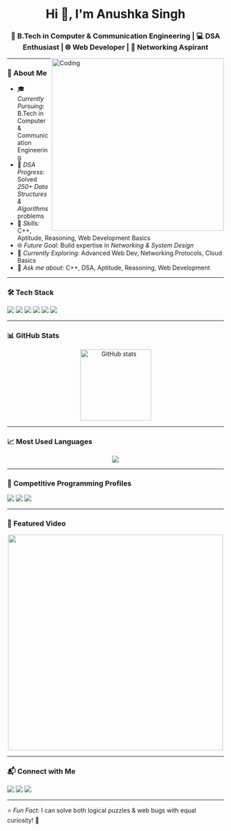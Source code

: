 <!--
  README.md for Anushka Singh
  Stylish GitHub profile with icons, badges, GIFs, and images
-->

<h1 align="center">Hi 👋, I'm Anushka Singh</h1>
<h3 align="center">🚀 B.Tech in Computer & Communication Engineering | 💻 DSA Enthusiast | 🌐 Web Developer | 🌉 Networking Aspirant</h3>

<img align="right" alt="Coding" width="400" src="https://media.giphy.com/media/qgQUggAC3Pfv687qPC/giphy.gif">

---

### 🌟 About Me
- 🎓 *Currently Pursuing:* B.Tech in Computer & Communication Engineering  
- 🧮 *DSA Progress:* Solved *250+ Data Structures & Algorithms* problems  
- 🧠 *Skills:* C++, Aptitude, Reasoning, Web Development Basics  
- 🌐 *Future Goal:* Build expertise in *Networking & System Design*  
- 🌱 *Currently Exploring:* Advanced Web Dev, Networking Protocols, Cloud Basics  
- 💬 *Ask me about:* C++, DSA, Aptitude, Reasoning, Web Development  

---

### 🛠 Tech Stack
<p align="left">
  <img src="https://img.shields.io/badge/C%2B%2B-00599C?style=for-the-badge&logo=c%2B%2B&logoColor=white"/>
  <img src="https://img.shields.io/badge/DSA-FFA500?style=for-the-badge&logo=hackerrank&logoColor=white"/>
  <img src="https://img.shields.io/badge/Web%20Development-61DAFB?style=for-the-badge&logo=react&logoColor=black"/>
  <img src="https://img.shields.io/badge/HTML5-E34F26?style=for-the-badge&logo=html5&logoColor=white"/>
  <img src="https://img.shields.io/badge/CSS3-1572B6?style=for-the-badge&logo=css3&logoColor=white"/>
  <img src="https://img.shields.io/badge/Networking-006400?style=for-the-badge&logo=cisco&logoColor=white"/>
</p>

---

### 📊 GitHub Stats
<p align="center">
  <img src="https://github-readme-stats.vercel.app/api?username=Anushkasingh08&show_icons=true&theme=radical" alt="GitHub stats" height="165"/>
</p>

---

### 📈 Most Used Languages
<p align="center">
  <img src="https://github-readme-stats.vercel.app/api/top-langs/?username=Anushkasingh08&layout=compact&theme=tokyonight"/>
</p>

---

### 🎯 Competitive Programming Profiles
<p align="left">
  <a href="https://leetcode.com/YOUR_USERNAME"><img src="https://img.shields.io/badge/LeetCode-FFA116?style=for-the-badge&logo=leetcode&logoColor=white"/></a>
  <a href="https://www.codechef.com/users/YOUR_USERNAME"><img src="https://img.shields.io/badge/CodeChef-5B4638?style=for-the-badge&logo=codechef&logoColor=white"/></a>
  <a href="https://codeforces.com/profile/YOUR_USERNAME"><img src="https://img.shields.io/badge/Codeforces-1F8ACB?style=for-the-badge&logo=codeforces&logoColor=white"/></a>
</p>

---

### 🎥 Featured Video
<p align="center">
  <a href="https://www.youtube.com/watch?v=dQw4w9WgXcQ">
    <img src="https://img.youtube.com/vi/dQw4w9WgXcQ/maxresdefault.jpg" width="500"/>
  </a>
</p>

---

### 📬 Connect with Me
<p align="left">
  <a href="https://linkedin.com/in/YOUR_LINKEDIN"><img src="https://img.shields.io/badge/LinkedIn-0077B5?style=for-the-badge&logo=linkedin&logoColor=white"/></a>
  <a href="mailto:YOUR_EMAIL"><img src="https://img.shields.io/badge/Email-D14836?style=for-the-badge&logo=gmail&logoColor=white"/></a>
  <a href="https://github.com/YOUR_GITHUB_USERNAME"><img src="https://img.shields.io/badge/GitHub-100000?style=for-the-badge&logo=github&logoColor=white"/></a>
</p>

---

⭐ *Fun Fact:* I can solve both logical puzzles & web bugs with equal curiosity! 🚀
